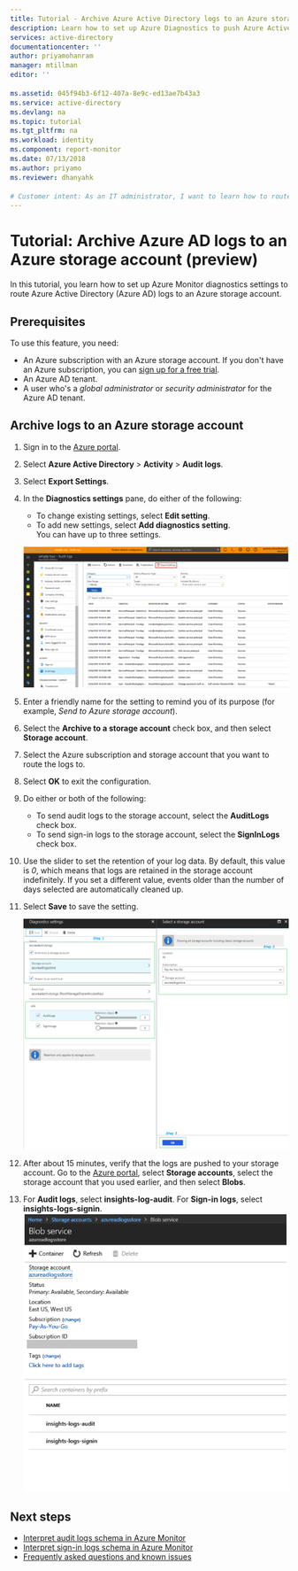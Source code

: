```yaml
---
title: Tutorial - Archive Azure Active Directory logs to an Azure storage account (preview) | Microsoft Docs
description: Learn how to set up Azure Diagnostics to push Azure Active Directory logs to a storage account (preview)  
services: active-directory
documentationcenter: ''
author: priyamohanram
manager: mtillman
editor: ''

ms.assetid: 045f94b3-6f12-407a-8e9c-ed13ae7b43a3
ms.service: active-directory
ms.devlang: na
ms.topic: tutorial
ms.tgt_pltfrm: na
ms.workload: identity
ms.component: report-monitor
ms.date: 07/13/2018
ms.author: priyamo
ms.reviewer: dhanyahk

# Customer intent: As an IT administrator, I want to learn how to route Azure AD logs to an Azure storage account so I can retain it for longer than the default retention period.
---
```


# Tutorial: Archive Azure AD logs to an Azure storage account (preview)

In this tutorial, you learn how to set up Azure Monitor diagnostics settings to route Azure Active Directory (Azure AD) logs to an Azure storage account.

## Prerequisites 

To use this feature, you need:

* An Azure subscription with an Azure storage account. If you don't have an Azure subscription, you can [sign up for a free trial](https://azure.microsoft.com/free/).
* An Azure AD tenant.
* A user who's a *global administrator* or *security administrator* for the Azure AD tenant.

## Archive logs to an Azure storage account

1. Sign in to the [Azure portal](https://portal.azure.com). 

2. Select **Azure Active Directory** > **Activity** > **Audit logs**. 

3. Select **Export Settings**. 

4. In the **Diagnostics settings** pane, do either of the following:
    * To change existing settings, select **Edit setting**.
    * To add new settings, select **Add diagnostics setting**.  
      You can have up to three settings. 

    ![Export settings](./media/quickstart-azure-monitor-route-logs-to-storage-account/ExportSettings.png)

5. Enter a friendly name for the setting to remind you of its purpose (for example, *Send to Azure storage account*). 

6. Select the **Archive to a storage account** check box, and then select **Storage account**. 

7. Select the Azure subscription and storage account that you want to route the logs to.
 
8. Select **OK** to exit the configuration.

9. Do either or both of the following:
    * To send audit logs to the storage account, select the **AuditLogs** check box. 
    * To send sign-in logs to the storage account, select the **SignInLogs** check box.

10. Use the slider to set the retention of your log data. By default, this value is *0*, which means that logs are retained in the storage account indefinitely. If you set a different value, events older than the number of days selected are automatically cleaned up.

11. Select **Save** to save the setting.

    ![Diagnostics settings](./media/quickstart-azure-monitor-route-logs-to-storage-account/DiagnosticSettings.png)

12. After about 15 minutes, verify that the logs are pushed to your storage account. Go to the [Azure portal](https://portal.azure.com), select **Storage accounts**, select the storage account that you used earlier, and then select **Blobs**. 

13. For **Audit logs**, select **insights-log-audit**. For **Sign-in logs**, select **insights-logs-signin**.
    ![Storage account](./media/quickstart-azure-monitor-route-logs-to-storage-account/StorageAccount.png)

## Next steps

* [Interpret audit logs schema in Azure Monitor](reference-azure-monitor-audit-log-schema.md)
* [Interpret sign-in logs schema in Azure Monitor](reference-azure-monitor-sign-ins-log-schema.md)
* [Frequently asked questions and known issues](concept-activity-logs-azure-monitor.md#frequently-asked-questions)
